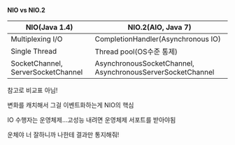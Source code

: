 **NIO vs NIO.2**


| NIO(Java 1.4)                      | NIO.2(AIO, Java 7)                                         |
| ---------------------------------- | ---------------------------------------------------------- |
| Multiplexing I/O                   | CompletionHandler(Asynchronous IO)                         |
| Single Thread                      | Thread pool(OS수준 통제)                                       |
| SocketChannel, ServerSocketChannel | AsynchronousSocketChannel, AsynchronousServerSocketChannel |
참고로 비교표 아님!

변화를 캐치해서 그걸 이벤트화하는게 NIO의 핵심

IO 수행자는 운영체제...고성능 내려면 운영체제 서포트를 받아야됨

운체야 너 잘하니까 나한테 결과만 통지해줘!